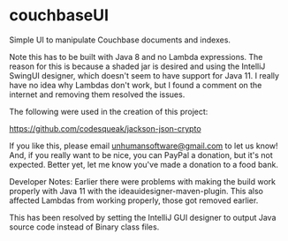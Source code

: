 # couchbaseUI
Simple UI to manipulate Couchbase documents and indexes.

Note this has to be built with Java 8 and no Lambda expressions.
The reason for this is because a shaded jar is desired and using
the IntelliJ SwingUI designer, which doesn't seem to have support
for Java 11.  I really have no idea why Lambdas don't work, but 
I found a comment on the internet and removing them resolved the
issues.

The following were used in the creation of this project:

https://github.com/codesqueak/jackson-json-crypto

If you like this, please email unhumansoftware@gmail.com to let us know!
And, if you really want to be nice, you can PayPal a donation, but it's not expected.  Better yet, let me know you've made a donation to a food bank.

Developer Notes:
Earlier there were problems with making the build work properly with Java 11 with the ideauidesigner-maven-plugin.
This also affected Lambdas from working properly, those got removed earlier.

This has been resolved by setting the IntelliJ GUI designer to output Java source code instead of Binary class files.
